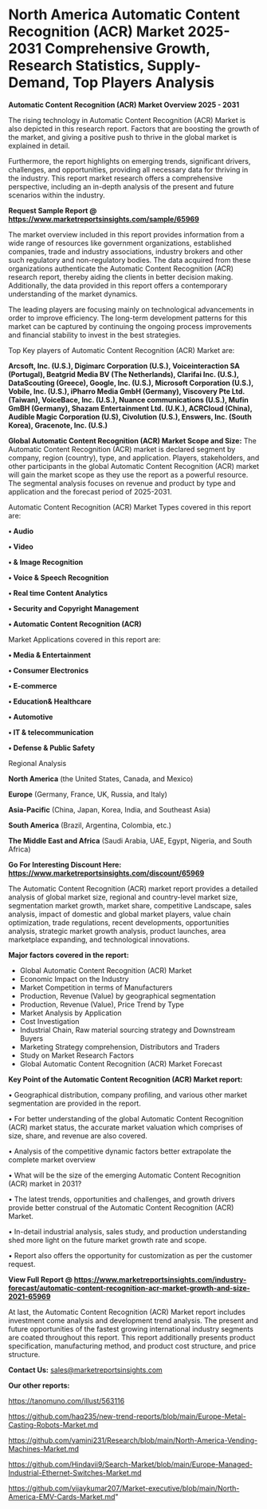 # North America Automatic Content Recognition (ACR) Market 2025-2031 Comprehensive Growth, Research Statistics, Supply-Demand,  Top Players Analysis

<Strong> Automatic Content Recognition (ACR) Market Overview 2025 - 2031</strong>

The rising technology in Automatic Content Recognition (ACR) Market is also depicted in this research report. Factors that are boosting the growth of the market, and giving a positive push to thrive in the global market is explained in detail.

Furthermore, the report highlights on emerging trends, significant drivers, challenges, and opportunities, providing all necessary data for thriving in the industry. This report market research offers a comprehensive perspective, including an in-depth analysis of the present and future scenarios within the industry.

<strong>Request Sample Report @ <a href=https://www.marketreportsinsights.com/sample/65969>https://www.marketreportsinsights.com/sample/65969</a></strong>

The market overview included in this report provides information from a wide range of resources like government organizations, established companies, trade and industry associations, industry brokers and other such regulatory and non-regulatory bodies. The data acquired from these organizations authenticate the Automatic Content Recognition (ACR) research report, thereby aiding the clients in better decision making. Additionally, the data provided in this report offers a contemporary understanding of the market dynamics.

The leading players are focusing mainly on technological advancements in order to improve efficiency. The long-term development patterns for this market can be captured by continuing the ongoing process improvements and financial stability to invest in the best strategies.

Top Key players of Automatic Content Recognition (ACR) Market are:

<strong>Arcsoft, Inc. (U.S.), Digimarc Corporation (U.S.), Voiceinteraction SA (Portugal), Beatgrid Media BV (The Netherlands), Clarifai Inc. (U.S.), DataScouting (Greece), Google, Inc. (U.S.), Microsoft Corporation (U.S.), Vobile, Inc. (U.S.), iPharro Media GmbH (Germany), Viscovery Pte Ltd. (Taiwan), VoiceBace, Inc. (U.S.), Nuance communications (U.S.), Mufin GmBH (Germany), Shazam Entertainment Ltd. (U.K.), ACRCloud (China), Audible Magic Corporation (U.S), Civolution (U.S.), Enswers, Inc. (South Korea), Gracenote, Inc. (U.S.)</strong>

<strong><b>Global Automatic Content Recognition (ACR) Market Scope and Size:</b></strong>
The Automatic Content Recognition (ACR) market is declared segment by company, region (country), type, and application. Players, stakeholders, and other participants in the global Automatic Content Recognition (ACR) market will gain the market scope as they use the report as a powerful resource. The segmental analysis focuses on revenue and product by type and application and the forecast period of 2025-2031.

Automatic Content Recognition (ACR) Market Types covered in this report are:

<strong>• Audio

• Video

• & Image Recognition

• Voice & Speech Recognition

• Real time Content Analytics

• Security and Copyright Management

• Automatic Content Recognition (ACR)</strong>

Market Applications covered in this report are:

<strong>• Media & Entertainment

• Consumer Electronics

• E-commerce

• Education& Healthcare

• Automotive

• IT & telecommunication

• Defense & Public Safety</strong> 

Regional Analysis

<strong>North America</strong> (the United States, Canada, and Mexico)

<strong>Europe</strong> (Germany, France, UK, Russia, and Italy)

<strong>Asia-Pacific</strong> (China, Japan, Korea, India, and Southeast Asia)

<strong>South America</strong> (Brazil, Argentina, Colombia, etc.)

<strong>The Middle East and Africa</strong> (Saudi Arabia, UAE, Egypt, Nigeria, and South Africa)

<strong>Go For Interesting Discount Here: <a href=https://www.marketreportsinsights.com/discount/65969>https://www.marketreportsinsights.com/discount/65969</a></strong>

The Automatic Content Recognition (ACR) market report provides a detailed analysis of global market size, regional and country-level market size, segmentation market growth, market share, competitive Landscape, sales analysis, impact of domestic and global market players, value chain optimization, trade regulations, recent developments, opportunities analysis, strategic market growth analysis, product launches, area marketplace expanding, and technological innovations.

<strong><b>Major factors covered in the report:</b></strong>
<ul>
  <li>Global Automatic Content Recognition (ACR) Market </li>
  <li>Economic Impact on the Industry</li>
  <li>Market Competition in terms of Manufacturers</li>
  <li>Production, Revenue (Value) by geographical segmentation</li>
  <li>Production, Revenue (Value), Price Trend by Type</li>
  <li>Market Analysis by Application</li>
  <li>Cost Investigation</li>
  <li>Industrial Chain, Raw material sourcing strategy and Downstream Buyers</li>
  <li>Marketing Strategy comprehension, Distributors and Traders</li>
  <li>Study on Market Research Factors</li>
  <li>Global Automatic Content Recognition (ACR) Market Forecast</li>
</ul>

<strong><b>Key Point of the Automatic Content Recognition (ACR) Market report:</b></strong>

• Geographical distribution, company profiling, and various other market segmentation are provided in the report.

• For better understanding of the global Automatic Content Recognition (ACR) market status, the accurate market valuation which comprises of size, share, and revenue are also covered.

• Analysis of the competitive dynamic factors better extrapolate the complete market overview

• What will be the size of the emerging Automatic Content Recognition (ACR) market in 2031?

• The latest trends, opportunities and challenges, and growth drivers provide better construal of the Automatic Content Recognition (ACR) Market.

• In-detail industrial analysis, sales study, and production understanding shed more light on the future market growth rate and scope.

• Report also offers the opportunity for customization as per the customer request.

<strong><b>View Full Report @ <a href=https://www.marketreportsinsights.com/industry-forecast/automatic-content-recognition-acr-market-growth-and-size-2021-65969>https://www.marketreportsinsights.com/industry-forecast/automatic-content-recognition-acr-market-growth-and-size-2021-65969</a></b></strong>


At last, the Automatic Content Recognition (ACR) Market report includes investment come analysis and development trend analysis. The present and future opportunities of the fastest growing international industry segments are coated throughout this report. This report additionally presents product specification, manufacturing method, and product cost structure, and price structure.

<strong>Contact Us:</strong>
sales@marketreportsinsights.com

<strong>Our other reports:</strong>

<a href=https://tanomuno.com/illust/563116>https://tanomuno.com/illust/563116</a>

<a href=https://github.com/haq235/new-trend-reports/blob/main/Europe-Metal-Casting-Robots-Market.md>https://github.com/haq235/new-trend-reports/blob/main/Europe-Metal-Casting-Robots-Market.md</a>

<a href=https://github.com/yamini231/Research/blob/main/North-America-Vending-Machines-Market.md>https://github.com/yamini231/Research/blob/main/North-America-Vending-Machines-Market.md</a>

<a href=https://github.com/Hindavii9/Search-Market/blob/main/Europe-Managed-Industrial-Ethernet-Switches-Market.md>https://github.com/Hindavii9/Search-Market/blob/main/Europe-Managed-Industrial-Ethernet-Switches-Market.md</a>

<a href=https://github.com/vijaykumar207/Market-executive/blob/main/North-America-EMV-Cards-Market.md>https://github.com/vijaykumar207/Market-executive/blob/main/North-America-EMV-Cards-Market.md</a>"
